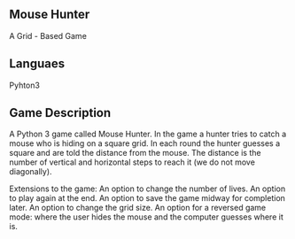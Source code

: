 ## Mouse Hunter  
A Grid - Based Game

## Languaes
Pyhton3

## Game Description 
A Python 3 game called Mouse Hunter. In the game a hunter tries to
catch a mouse who is hiding on a square grid. In each round the hunter guesses a square
and are told the distance from the mouse. The distance is the number of vertical and
horizontal steps to reach it (we do not move diagonally). 

Extensions to the game:
An option to change the number of lives.
An option to play again at the end.
An option to save the game midway for completion later.
An option to change the grid size.
An option for a reversed game mode: where the user hides the mouse and the computer guesses where it is.
